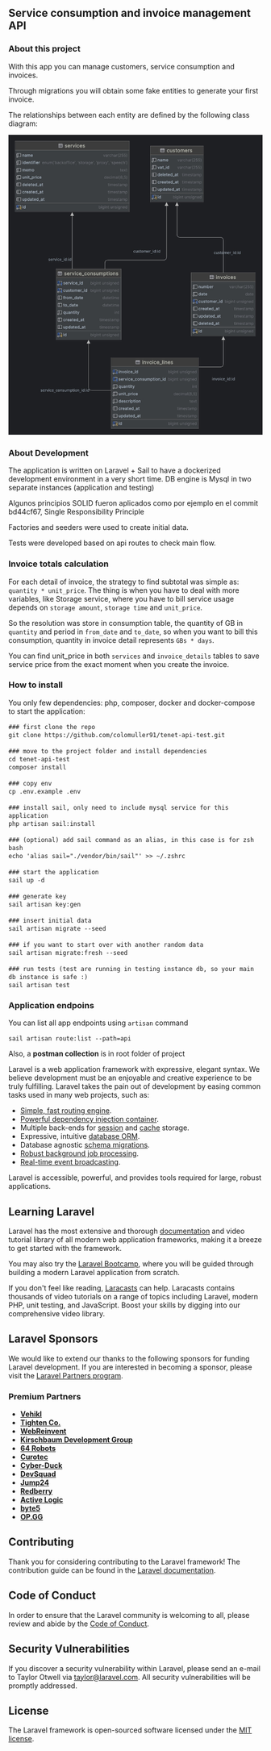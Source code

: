 ## Service consumption and invoice management API

### About this project

With this app you can manage customers, service consumption and invoices.

Through migrations you will obtain some fake entities to generate your first invoice.

The relationships between each entity are defined by the following class diagram:

<p style="text-align: center">
<img style="text-align: center" src="./resources/diagram/img.png" width="700" alt="Class diagram">
</p>



### About Development 
The application is written on Laravel + Sail to have a dockerized development environment in a very short time. 
DB engine is Mysql in two separate instances (application and testing)

Algunos principios SOLID fueron aplicados como por ejemplo en el commit bd44cf67, Single Responsibility Principle

Factories and seeders were used to create initial data.

Tests were developed based on api routes to check main flow.

### Invoice totals calculation

For each detail of invoice, the strategy to find subtotal was simple as: `quantity * unit_price`.
The thing is when you have to deal with more variables, like Storage service, where you have to
bill service usage depends on `storage amount`, `storage time` and `unit_price`. 

So the resolution was store in consumption table, 
the quantity of GB in `quantity` and period in `from_date` and `to_date`, so when you 
want to bill this consumption, quantity in invoice detail represents `GBs * days`.

You can find unit_price in both `services` and `invoice_details` tables to save service price from the exact moment 
when you create the invoice.


### How to install

You only few dependencies:  php, composer, docker and docker-compose to start the application:

```
### first clone the repo
git clone https://github.com/colomuller91/tenet-api-test.git    

### move to the project folder and install dependencies
cd tenet-api-test
composer install

### copy env
cp .env.example .env

### install sail, only need to include mysql service for this application
php artisan sail:install

### (optional) add sail command as an alias, in this case is for zsh bash
echo 'alias sail="./vendor/bin/sail"' >> ~/.zshrc

### start the application
sail up -d

### generate key
sail artisan key:gen

### insert initial data
sail artisan migrate --seed

### if you want to start over with another random data
sail artisan migrate:fresh --seed

### run tests (test are running in testing instance db, so your main db instance is safe :)
sail artisan test

```


### Application endpoins

You can list all app endpoints using `artisan` command

```
sail artisan route:list --path=api
```

Also, a <b>postman collection</b> is in root folder of project

Laravel is a web application framework with expressive, elegant syntax. We believe development must be an enjoyable and creative experience to be truly fulfilling. Laravel takes the pain out of development by easing common tasks used in many web projects, such as:

- [Simple, fast routing engine](https://laravel.com/docs/routing).
- [Powerful dependency injection container](https://laravel.com/docs/container).
- Multiple back-ends for [session](https://laravel.com/docs/session) and [cache](https://laravel.com/docs/cache) storage.
- Expressive, intuitive [database ORM](https://laravel.com/docs/eloquent).
- Database agnostic [schema migrations](https://laravel.com/docs/migrations).
- [Robust background job processing](https://laravel.com/docs/queues).
- [Real-time event broadcasting](https://laravel.com/docs/broadcasting).

Laravel is accessible, powerful, and provides tools required for large, robust applications.

## Learning Laravel

Laravel has the most extensive and thorough [documentation](https://laravel.com/docs) and video tutorial library of all modern web application frameworks, making it a breeze to get started with the framework.

You may also try the [Laravel Bootcamp](https://bootcamp.laravel.com), where you will be guided through building a modern Laravel application from scratch.

If you don't feel like reading, [Laracasts](https://laracasts.com) can help. Laracasts contains thousands of video tutorials on a range of topics including Laravel, modern PHP, unit testing, and JavaScript. Boost your skills by digging into our comprehensive video library.

## Laravel Sponsors

We would like to extend our thanks to the following sponsors for funding Laravel development. If you are interested in becoming a sponsor, please visit the [Laravel Partners program](https://partners.laravel.com).

### Premium Partners

- **[Vehikl](https://vehikl.com/)**
- **[Tighten Co.](https://tighten.co)**
- **[WebReinvent](https://webreinvent.com/)**
- **[Kirschbaum Development Group](https://kirschbaumdevelopment.com)**
- **[64 Robots](https://64robots.com)**
- **[Curotec](https://www.curotec.com/services/technologies/laravel/)**
- **[Cyber-Duck](https://cyber-duck.co.uk)**
- **[DevSquad](https://devsquad.com/hire-laravel-developers)**
- **[Jump24](https://jump24.co.uk)**
- **[Redberry](https://redberry.international/laravel/)**
- **[Active Logic](https://activelogic.com)**
- **[byte5](https://byte5.de)**
- **[OP.GG](https://op.gg)**

## Contributing

Thank you for considering contributing to the Laravel framework! The contribution guide can be found in the [Laravel documentation](https://laravel.com/docs/contributions).

## Code of Conduct

In order to ensure that the Laravel community is welcoming to all, please review and abide by the [Code of Conduct](https://laravel.com/docs/contributions#code-of-conduct).

## Security Vulnerabilities

If you discover a security vulnerability within Laravel, please send an e-mail to Taylor Otwell via [taylor@laravel.com](mailto:taylor@laravel.com). All security vulnerabilities will be promptly addressed.

## License

The Laravel framework is open-sourced software licensed under the [MIT license](https://opensource.org/licenses/MIT).
